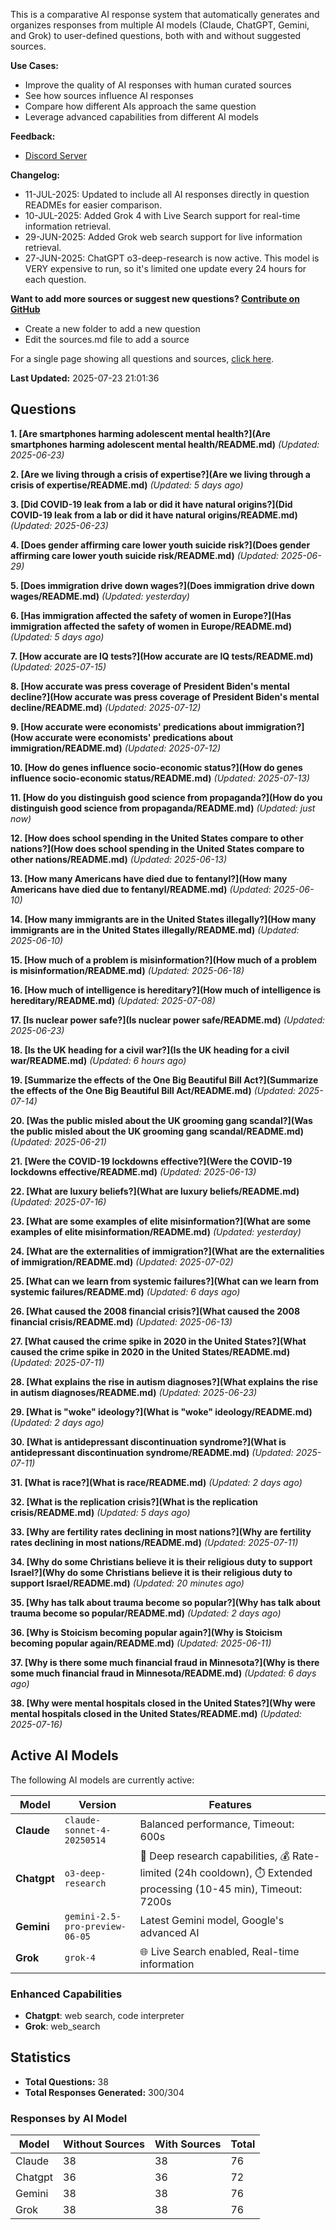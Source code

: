 
This is a comparative AI response system that automatically generates and organizes responses from multiple AI models (Claude, ChatGPT, Gemini, and Grok) to user-defined questions, both with and without suggested sources.

**Use Cases:**

* Improve the quality of AI responses with human curated sources
* See how sources influence AI responses
* Compare how different AIs approach the same question
* Leverage advanced capabilities from different AI models


**Feedback:**
* [Discord Server](https://discord.gg/HPDT9PvS)


**Changelog:**
* 11-JUL-2025: Updated to include all AI responses directly in question READMEs for easier comparison.
* 10-JUL-2025: Added Grok 4 with Live Search support for real-time information retrieval.
* 29-JUN-2025: Added Grok web search support for live information retrieval.
* 27-JUN-2025: ChatGPT o3-deep-research is now active. This model is VERY expensive to run, so it's limited one update every 24 hours for each question.

**Want to add more sources or suggest new questions? [Contribute on GitHub](https://github.com/justinwest/SuggestedSources)**

* Create a new folder to add a new question
* Edit the sources.md file to add a source

For a single page showing all questions and sources, [click here](allsources.md).

**Last Updated:** 2025-07-23 21:01:36

## Questions

**1. [Are smartphones harming adolescent mental health?](Are smartphones harming adolescent mental health/README.md)** *(Updated: 2025-06-23)*

**2. [Are we living through a crisis of expertise?](Are we living through a crisis of expertise/README.md)** *(Updated: 5 days ago)*

**3. [Did COVID-19 leak from a lab or did it have natural origins?](Did COVID-19 leak from a lab or did it have natural origins/README.md)** *(Updated: 2025-06-23)*

**4. [Does gender affirming care lower youth suicide risk?](Does gender affirming care lower youth suicide risk/README.md)** *(Updated: 2025-06-29)*

**5. [Does immigration drive down wages?](Does immigration drive down wages/README.md)** *(Updated: yesterday)*

**6. [Has immigration affected the safety of women in Europe?](Has immigration affected the safety of women in Europe/README.md)** *(Updated: 5 days ago)*

**7. [How accurate are IQ tests?](How accurate are IQ tests/README.md)** *(Updated: 2025-07-15)*

**8. [How accurate was press coverage of President Biden's mental decline?](How accurate was press coverage of President Biden's mental decline/README.md)** *(Updated: 2025-07-12)*

**9. [How accurate were economists' predications about immigration?](How accurate were economists' predications about immigration/README.md)** *(Updated: 2025-07-12)*

**10. [How do genes influence socio-economic status?](How do genes influence socio-economic status/README.md)** *(Updated: 2025-07-13)*

**11. [How do you distinguish good science from propaganda?](How do you distinguish good science from propaganda/README.md)** *(Updated: just now)*

**12. [How does school spending in the United States compare to other nations?](How does school spending in the United States compare to other nations/README.md)** *(Updated: 2025-06-13)*

**13. [How many Americans have died due to fentanyl?](How many Americans have died due to fentanyl/README.md)** *(Updated: 2025-06-10)*

**14. [How many immigrants are in the United States illegally?](How many immigrants are in the United States illegally/README.md)** *(Updated: 2025-06-10)*

**15. [How much of a problem is misinformation?](How much of a problem is misinformation/README.md)** *(Updated: 2025-06-18)*

**16. [How much of intelligence is hereditary?](How much of intelligence is hereditary/README.md)** *(Updated: 2025-07-08)*

**17. [Is nuclear power safe?](Is nuclear power safe/README.md)** *(Updated: 2025-06-23)*

**18. [Is the UK heading for a civil war?](Is the UK heading for a civil war/README.md)** *(Updated: 6 hours ago)*

**19. [Summarize the effects of the One Big Beautiful Bill Act?](Summarize the effects of the One Big Beautiful Bill Act/README.md)** *(Updated: 2025-07-14)*

**20. [Was the public misled about the UK grooming gang scandal?](Was the public misled about the UK grooming gang scandal/README.md)** *(Updated: 2025-06-21)*

**21. [Were the COVID-19 lockdowns effective?](Were the COVID-19 lockdowns effective/README.md)** *(Updated: 2025-06-13)*

**22. [What are luxury beliefs?](What are luxury beliefs/README.md)** *(Updated: 2025-07-16)*

**23. [What are some examples of elite misinformation?](What are some examples of elite misinformation/README.md)** *(Updated: yesterday)*

**24. [What are the externalities of immigration?](What are the externalities of immigration/README.md)** *(Updated: 2025-07-02)*

**25. [What can we learn from systemic failures?](What can we learn from systemic failures/README.md)** *(Updated: 6 days ago)*

**26. [What caused the 2008 financial crisis?](What caused the 2008 financial crisis/README.md)** *(Updated: 2025-06-13)*

**27. [What caused the crime spike in 2020 in the United States?](What caused the crime spike in 2020 in the United States/README.md)** *(Updated: 2025-07-11)*

**28. [What explains the rise in autism diagnoses?](What explains the rise in autism diagnoses/README.md)** *(Updated: 2025-06-23)*

**29. [What is "woke" ideology?](What is "woke" ideology/README.md)** *(Updated: 2 days ago)*

**30. [What is antidepressant discontinuation syndrome?](What is antidepressant discontinuation syndrome/README.md)** *(Updated: 2025-07-11)*

**31. [What is race?](What is race/README.md)** *(Updated: 2 days ago)*

**32. [What is the replication crisis?](What is the replication crisis/README.md)** *(Updated: 5 days ago)*

**33. [Why are fertility rates declining in most nations?](Why are fertility rates declining in most nations/README.md)** *(Updated: 2025-07-11)*

**34. [Why do some Christians believe it is their religious duty to support Israel?](Why do some Christians believe it is their religious duty to support Israel/README.md)** *(Updated: 20 minutes ago)*

**35. [Why has talk about trauma become so popular?](Why has talk about trauma become so popular/README.md)** *(Updated: 2 days ago)*

**36. [Why is Stoicism becoming popular again?](Why is Stoicism becoming popular again/README.md)** *(Updated: 2025-06-11)*

**37. [Why is there some much financial fraud in Minnesota?](Why is there some much financial fraud in Minnesota/README.md)** *(Updated: 6 days ago)*

**38. [Why were mental hospitals closed in the United States?](Why were mental hospitals closed in the United States/README.md)** *(Updated: 2025-07-16)*


## Active AI Models

The following AI models are currently active:

| Model | Version | Features |
|-------|---------|----------|
| **Claude** | `claude-sonnet-4-20250514` | Balanced performance, Timeout: 600s |
| **Chatgpt** | `o3-deep-research` | 🔬 Deep research capabilities, 💰 Rate-limited (24h cooldown), ⏱️ Extended processing (10-45 min), Timeout: 7200s |
| **Gemini** | `gemini-2.5-pro-preview-06-05` | Latest Gemini model, Google's advanced AI |
| **Grok** | `grok-4` | 🌐 Live Search enabled, Real-time information |

### Enhanced Capabilities

- **Chatgpt**: web search, code interpreter
- **Grok**: web_search


## Statistics

- **Total Questions:** 38
- **Total Responses Generated:** 300/304

### Responses by AI Model

| Model | Without Sources | With Sources | Total |
|-------|----------------|--------------|-------|
| Claude | 38 | 38 | 76 |
| Chatgpt | 36 | 36 | 72 |
| Gemini | 38 | 38 | 76 |
| Grok | 38 | 38 | 76 |


